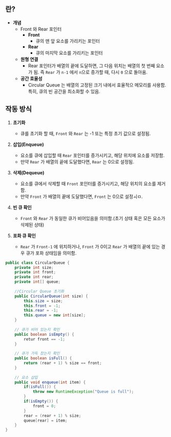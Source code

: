 
## 란?

* **개념**
	* Front 와 Rear 포인터
		* **Front**
			* 큐의 맨 앞 요소를 가리키는 포인터
		* **Rear**
			* 큐의 마지막 요소를 가리키는 포인터
	* **원형 연결**
		* Rear 포인터가 배열의 끝에 도달하면, 그 다음 위치는 배열의 첫 번째 요소가 됨. 즉 `Rear` 가 `n-1` 에서 `n`으로 증가할 때, 다시 `0` 으로 돌아옴.
	* **공간 효율성**
		* Circular Queue 는 배열의 고정된 크기 내에서 효율적으 메모리를 사용함. 특히, 큐의 빈 공간을 최소화할 수 있음.


## 작동 방식

1. **초기화**
	* 큐를 초기화 할 때, `Front`  와 `Rear` 는 -1 또는 특정 초기 값으로 설정됨.

2. **삽입(Enqueue)**
	* 요소를 큐에 삽입할 때 `Rear` 포인터를 증가시키고, 해당 위치에 요소를 저장함.
	* 만약 `Rear` 가 배열의 끝에 도달했다면, `Rear` 는 0으로 설정됨.

3. **삭제(Dequeue)**
	* 요소를 큐에서 삭제할 때 `Front` 포인터를 증가시키고, 해당 위치의 요소를 제거함.
	* 만약 `Front` 가 배열의 끝에 도달했다면, `Front` 는 0으로 설정ㅚㅁ.

4. **빈 큐 확인**
	* `Front` 와 `Rear` 가 동일한 큐가 비어있음을 의미함.(초기 상태 혹은 모든 요소가 삭제된 상태)

5. **포화 큐 확인**
	* `Rear` 가 `Front-1` 에 위치하거나, `Front` 가 0이고 `Rear` 가 배열의 끝에 있는 경우 큐가 포화 상태임을 의미함.


```java
public class CircularQueue {
	private int size;
	private int front;
	private int rear;
	private int[] queue;
	
	//Circular Queue 초기화
	public CircularQueue(int size) {
		this.size = size;
		this.front = -1;
		this.rear = -1;
		this.queue = new int[size];
	}
	
	// 큐가 비어 있는지 확인
	public boolean isEmpty() {
		retur front == -1;
	}
	
	// 큐가 가득 찼는지 확인
	public boolean isFull() {
		return (rear + 1) % size == front;
	}
	
	// 요소 삽입
	public void enqueue(int item) {
		if(isFull()) {
			throw new RuntimeException("Queue is full");
		}
		if(isEmpty()) {
			front = 0;
		}
		rear = (rear + 1) % size;
		queue[rear] = item;
	}
}
```
